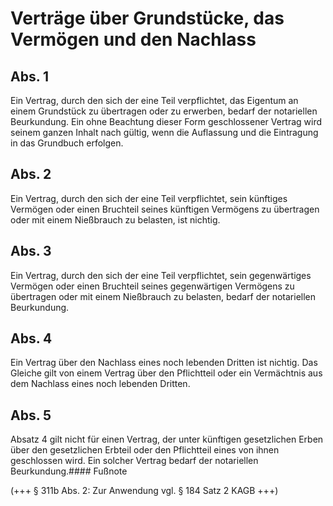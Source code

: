 # Verträge über Grundstücke, das Vermögen und den Nachlass



## Abs. 1

 Ein Vertrag, durch den sich der eine Teil verpflichtet, das Eigentum an einem Grundstück zu übertragen oder zu erwerben, bedarf der notariellen Beurkundung. Ein ohne Beachtung dieser Form geschlossener Vertrag wird seinem ganzen Inhalt nach gültig, wenn die Auflassung und die Eintragung in das Grundbuch erfolgen.

## Abs. 2

 Ein Vertrag, durch den sich der eine Teil verpflichtet, sein künftiges Vermögen oder einen Bruchteil seines künftigen Vermögens zu übertragen oder mit einem Nießbrauch zu belasten, ist nichtig.

## Abs. 3

 Ein Vertrag, durch den sich der eine Teil verpflichtet, sein gegenwärtiges Vermögen oder einen Bruchteil seines gegenwärtigen Vermögens zu übertragen oder mit einem Nießbrauch zu belasten, bedarf der notariellen Beurkundung.

## Abs. 4

 Ein Vertrag über den Nachlass eines noch lebenden Dritten ist nichtig. Das Gleiche gilt von einem Vertrag über den Pflichtteil oder ein Vermächtnis aus dem Nachlass eines noch lebenden Dritten.

## Abs. 5

 Absatz 4 gilt nicht für einen Vertrag, der unter künftigen gesetzlichen Erben über den gesetzlichen Erbteil oder den Pflichtteil eines von ihnen geschlossen wird. Ein solcher Vertrag bedarf der notariellen Beurkundung.#### Fußnote

(+++ § 311b Abs. 2: Zur Anwendung vgl. § 184 Satz 2 KAGB +++) 

